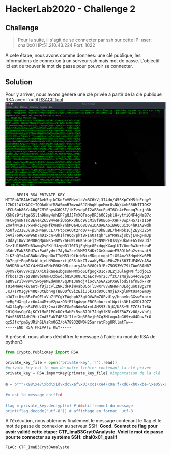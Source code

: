 # HackerLab2020 - Challenge 2

## Challenge

>Pour la suite, il s'agit de se connecter par ssh sur cette IP:
user: chal0x01
IP:51.210.43.224
Port: 1022

A cete étape, nous avons comme données: une clé publique, les informations de connexion à un serveur ssh mais mot de passe. L'objectif ici est de trouver le mot de passe pour pouvoir se connecter.

## Solution

Pour y arriver, nous avons généré une clé privée à partir de la clé publique RSA avec l'outil [RSACtfTool](https://github.com/Ganapati/RsaCtfTool)
![Génération de la clé privéé](Images/priv.png)

```
-----BEGIN RSA PRIVATE KEY-----
MIIEpAIBAAKCAQEAvb5qikCKoFmVBHvmlcVmBC6kVj3I4do/45SKpCYM5feEcqyY
17hDl1A1XAQC+IQOkdKbfM8ASmnB7mvuASJGHhqKupoMmr8sNW/4mhS66hIT1OK2
hECU6ob86YaABgECMYEhysK6O5I/tKFzvdp0I2aBBxcFpHI6Cc4+Pnopq7uxjn3h
X6k8z9fifqeGSl1n9Hmy4nhEPFgQJJFmXQTaoyDRJbO62pklH+ytfiONF4gNaB7c
NFCwgnoNTscBEveKZ6594veFiDoSRxUbLc9VCMi8f9UBGo+XHP/0wp/HS7I/zIoR
ZmAfN41Hs7xw4kdLyqNfkVNUkYnbMQa4L680VwIDAQABAoIBAQCuiz64hRzA2wdh
A5UfS2JIEJvuFZH4aWuCL7/FtpcA6Ut2rd0/++p5hDhBuBL/h4Nbk1CjZEyRJ25V
pAViF6RGxwW9GD7mD1xcn+8h1lYHQq/pktBxInOatqhrLeYRH9ZjsbVjLvRgHm3p
/Oday10wv3eMDRqMpuNK5+WMVZaFuWLe6K5EGEjt9N9MPEOssy9Ukw0+6STw23d7
G+z1U1HWWTd63wmq2sFKffUzgwO1I0I3jFqMgc8PxdqgKXaqlUT/0me0w3o+heaP
pSdeVFaN350U7wxPwdFydvt7Ay0w2ce1VMP7SdK+2GeXawAeE58Olk0u2s+ovat9
JiKZnQYxAoGBANoVOvpdOuITqMS3t9fbrNBicMDquimqbtTtGS4mzY3HqmHXwRPR
QA7cgf+PqoR6cWLbjeLN9OmuzxtjOSSikkZIzwaKyPNaaP0sZMi363TUE4WVcA5a
Bh9DB0iw5D2Y4zMGLnRNcF0KHQMLccuryA3nRV8QiDfRcZ5OS3W/79tZAoGBAN67
0ym97kevVvRcp/X4i0iRaue1bgssNHMmxoSQfgogkU1c7UL2j3Gl6gMNTf3djo1S
frboITz97pz8Bn8bs8mHJzbwdJbQ5KQK8LN3aEcTwnr2C7fzC/zNujEG44q8BgQ/
aB0VEr1lwvW4/5woyWMEdAmK/SqJM13n9dj4iocvAoGAZSPXeGlod5TafnEdx/RP
T014MWAq+kvantFfDjJcvlZNRJdFKiWvabUGbTl5wXrvvwNH6FnQLdguoOsBg2YK
JKJ7sPMIgyP48QF3tEbn4gTBEQDfOSizEiiJ5kJzd8XCCNXjEXkglWWtUs4p9mUy
oJATciU+p3RxFxQElxVu7fECgYEAqhph23gtOVwEmZ0FvUly/hnovksGXswExoiv
heBgEdXrglzc6o4o4M+oV2pazO3fB7kgAwpnEBCSohurznlWpits3H1pXSDt7QZZ
64XfAqFpnsS4EGUzG3/2mai8MGEGa0oNdmB4rmLAMS93L0jK/K8S+5LFZC3iJ+6W
CH1QNosCgYAjKCYtMoE1PCxUO+MahPi5vo879t7JdgVfK8lnD9ZRAZYv00/vVhYj
FWvS565IAdHJ9riCnA5Eak74E5GfIfefXq380vjh0Cq3MLxquJoG69+wU4DavErO
qz5JfxfpmSyURihSLVsRm06Z/bA78932QW0H25anratFbgURllmtTw==
-----END RSA PRIVATE KEY-----
```

A présent, nous allons déchiffrer le message à l'aide du module RSA de python3

```python
from Crypto.PublicKey import RSA

private_key_file = open('private-key','r').read()
#private-key est le nom de notre fichier contenant la clé privée
private_key = RSA.importKey(private_key_file) #importation de la clé

m = b"""\x98\xe7\xbd\x1d\xdc\xaf\x03\xc1\xe4\x9a!f\xd6\xb0\xbe-\xe05\x93\x80\x8aN\x1b%!\xe2\x88\x92\xaa\x8aod\xb7V\xfa\xe1\xd2v\x05\xb9\x80t\x83\xa4^\xe6W\\\x91\x1a\xf$

#m est le message chiffré

flag = private_key.decrypt(m) # déchiffrement du message
print(flag.decode('utf-8')) # affichage en format  utf-8
```
A l'éxécution, nous obtenons finalement le message contenant le flag et le mot de passe de connexion au serveur SSH: **Good. Soumet ce flag pour avoir validé cette étape: CTF_ImaB3Cryt0Analyste. Voici le mot de passe pour te connecter au système SSH: chal0x01_qualif**


```FLAG: CTF_ImaB3Cryt0Analyste ```
